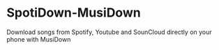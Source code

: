 # SpotiDown-MusiDown
 Download songs from Spotify, Youtube and SounCloud directly on your phone with MusiDown
